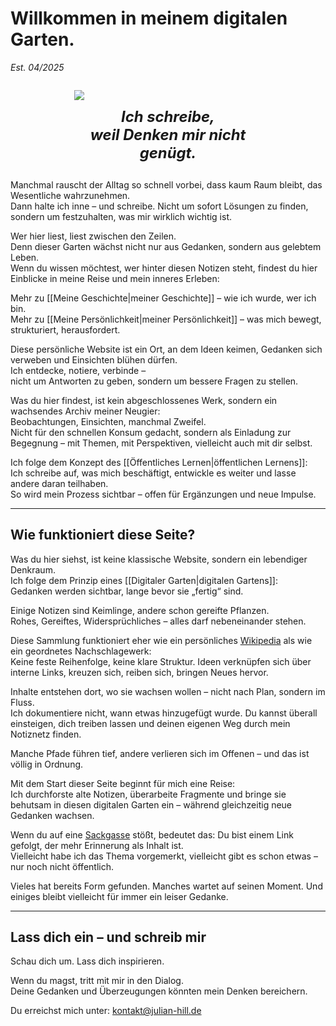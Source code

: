 # Willkommen in meinem digitalen Garten.
_Est. 04/2025_

<div style="
  text-align: center;
  max-width: 300px;
  margin: 2em auto;
">
  <div>
    <img src="Julian Gesicht Bleistift Skizze.jpg" style="display: block; margin: 0 auto;">
  </div>
  <div style="
    font-size: 1.7em;
    font-style: italic;
    font-weight: bold;
    margin-top: 0.5em;
  ">
    Ich schreibe,<br>weil Denken mir nicht genügt.
  </div>
</div>

Manchmal rauscht der Alltag so schnell vorbei, dass kaum Raum bleibt, das Wesentliche wahrzunehmen.  
Dann halte ich inne – und schreibe. Nicht um sofort Lösungen zu finden, sondern um festzuhalten, was mir wirklich wichtig ist.

Wer hier liest, liest zwischen den Zeilen.  
Denn dieser Garten wächst nicht nur aus Gedanken, sondern aus gelebtem Leben.  
Wenn du wissen möchtest, wer hinter diesen Notizen steht, findest du hier Einblicke in meine Reise und mein inneres Erleben:

Mehr zu [[Meine Geschichte|meiner Geschichte]] – wie ich wurde, wer ich bin.  
Mehr zu [[Meine Persönlichkeit|meiner Persönlichkeit]] – was mich bewegt, strukturiert, herausfordert.

Diese persönliche Website ist ein Ort, an dem Ideen keimen, Gedanken sich verweben und Einsichten blühen dürfen.  
Ich entdecke, notiere, verbinde –  
nicht um Antworten zu geben, sondern um bessere Fragen zu stellen.

Was du hier findest, ist kein abgeschlossenes Werk, sondern ein wachsendes Archiv meiner Neugier:  
Beobachtungen, Einsichten, manchmal Zweifel.  
Nicht für den schnellen Konsum gedacht, sondern als Einladung zur Begegnung – mit Themen, mit Perspektiven, vielleicht auch mit dir selbst.

Ich folge dem Konzept des [[Öffentliches Lernen|öffentlichen Lernens]]:  
Ich schreibe auf, was mich beschäftigt, entwickle es weiter und lasse andere daran teilhaben.  
So wird mein Prozess sichtbar – offen für Ergänzungen und neue Impulse.

---

## Wie funktioniert diese Seite?

Was du hier siehst, ist keine klassische Website, sondern ein lebendiger Denkraum.  
Ich folge dem Prinzip eines [[Digitaler Garten|digitalen Gartens]]:  
Gedanken werden sichtbar, lange bevor sie „fertig“ sind.

Einige Notizen sind Keimlinge, andere schon gereifte Pflanzen.  
Rohes, Gereiftes, Widersprüchliches – alles darf nebeneinander stehen.

Diese Sammlung funktioniert eher wie ein persönliches [Wikipedia](https://de.wikipedia.org/wiki/Wikipedia:Hauptseite) als wie ein geordnetes Nachschlagewerk:  
Keine feste Reihenfolge, keine klare Struktur. Ideen verknüpfen sich über interne Links, kreuzen sich, reiben sich, bringen Neues hervor.

Inhalte entstehen dort, wo sie wachsen wollen – nicht nach Plan, sondern im Fluss.  
Ich dokumentiere nicht, wann etwas hinzugefügt wurde. Du kannst überall einsteigen, dich treiben lassen und deinen eigenen Weg durch mein Notiznetz finden.

Manche Pfade führen tief, andere verlieren sich im Offenen – und das ist völlig in Ordnung.

Mit dem Start dieser Seite beginnt für mich eine Reise:  
Ich durchforste alte Notizen, überarbeite Fragmente und bringe sie behutsam in diesen digitalen Garten ein – während gleichzeitig neue Gedanken wachsen.

Wenn du auf eine [Sackgasse](https://julian-hill.de/404) stößt, bedeutet das: Du bist einem Link gefolgt, der mehr Erinnerung als Inhalt ist.  
Vielleicht habe ich das Thema vorgemerkt, vielleicht gibt es schon etwas – nur noch nicht öffentlich.

Vieles hat bereits Form gefunden. Manches wartet auf seinen Moment. Und einiges bleibt vielleicht für immer ein leiser Gedanke.

---

## Lass dich ein – und schreib mir

Schau dich um. Lass dich inspirieren.

Wenn du magst, tritt mit mir in den Dialog.  
Deine Gedanken und Überzeugungen könnten mein Denken bereichern.

Du erreichst mich unter: kontakt@julian-hill.de